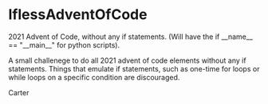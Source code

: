# IflessAdventOfCode
2021 Advent of Code, without any if statements. (Will have the if \_\_name\_\_ == "\_\_main\_\_" for python scripts).

A small challenege to do all 2021 advent of code elements without any if statements.
Things that emulate if statements, such as one-time for loops or while loops on a specific condition are discouraged.

Carter
